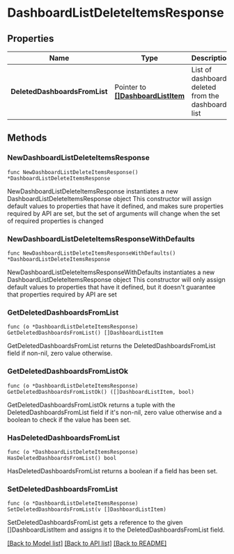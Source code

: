 # DashboardListDeleteItemsResponse

## Properties

Name | Type | Description | Notes
------------ | ------------- | ------------- | -------------
**DeletedDashboardsFromList** | Pointer to [**[]DashboardListItem**](DashboardListItem.md) | List of dashboards deleted from the dashboard list | [optional] 

## Methods

### NewDashboardListDeleteItemsResponse

`func NewDashboardListDeleteItemsResponse() *DashboardListDeleteItemsResponse`

NewDashboardListDeleteItemsResponse instantiates a new DashboardListDeleteItemsResponse object
This constructor will assign default values to properties that have it defined,
and makes sure properties required by API are set, but the set of arguments
will change when the set of required properties is changed

### NewDashboardListDeleteItemsResponseWithDefaults

`func NewDashboardListDeleteItemsResponseWithDefaults() *DashboardListDeleteItemsResponse`

NewDashboardListDeleteItemsResponseWithDefaults instantiates a new DashboardListDeleteItemsResponse object
This constructor will only assign default values to properties that have it defined,
but it doesn't guarantee that properties required by API are set

### GetDeletedDashboardsFromList

`func (o *DashboardListDeleteItemsResponse) GetDeletedDashboardsFromList() []DashboardListItem`

GetDeletedDashboardsFromList returns the DeletedDashboardsFromList field if non-nil, zero value otherwise.

### GetDeletedDashboardsFromListOk

`func (o *DashboardListDeleteItemsResponse) GetDeletedDashboardsFromListOk() ([]DashboardListItem, bool)`

GetDeletedDashboardsFromListOk returns a tuple with the DeletedDashboardsFromList field if it's non-nil, zero value otherwise
and a boolean to check if the value has been set.

### HasDeletedDashboardsFromList

`func (o *DashboardListDeleteItemsResponse) HasDeletedDashboardsFromList() bool`

HasDeletedDashboardsFromList returns a boolean if a field has been set.

### SetDeletedDashboardsFromList

`func (o *DashboardListDeleteItemsResponse) SetDeletedDashboardsFromList(v []DashboardListItem)`

SetDeletedDashboardsFromList gets a reference to the given []DashboardListItem and assigns it to the DeletedDashboardsFromList field.


[[Back to Model list]](../README.md#documentation-for-models) [[Back to API list]](../README.md#documentation-for-api-endpoints) [[Back to README]](../README.md)


